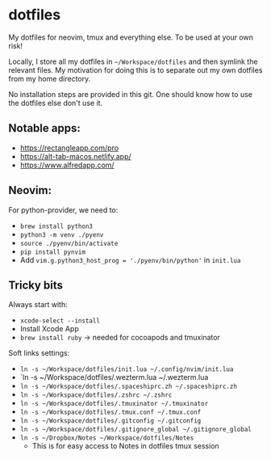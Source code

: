 dotfiles
========

My dotfiles for neovim, tmux and everything else.
To be used at your own risk!

Locally, I store all my dotfiles in `~/Workspace/dotfiles` and then symlink the relevant files. 
My motivation for doing this is to separate out my own dotfiles from my home directory.

No installation steps are provided in this git.
One should know how to use the dotfiles else don't use it.

## Notable apps:
- https://rectangleapp.com/pro
- https://alt-tab-macos.netlify.app/ 
- https://www.alfredapp.com/

## Neovim:
For python-provider, we need to:
- `brew install python3`
- `python3 -m venv ./pyenv`
- `source ./pyenv/bin/activate`
- `pip install pynvim`
- Add `vim.g.python3_host_prog = './pyenv/bin/python'` in `init.lua`

## Tricky bits

Always start with:
- `xcode-select --install`
- Install Xcode App
- `brew install ruby` -> needed for cocoapods and tmuxinator

Soft links settings:
- `ln -s ~/Workspace/dotfiles/init.lua ~/.config/nvim/init.lua`
- `ln -s ~/Workspace/dotfiles/.wezterm.lua ~/.wezterm.lua
- `ln -s ~/Workspace/dotfiles/.spaceshiprc.zh ~/.spaceshiprc.zh`
- `ln -s ~/Workspace/dotfiles/.zshrc ~/.zshrc`
- `ln -s ~/Workspace/dotfiles/.tmuxinator ~/.tmuxinator`
- `ln -s ~/Workspace/dotfiles/.tmux.conf ~/.tmux.conf`
- `ln -s ~/Workspace/dotfiles/.gitconfig ~/.gitconfig`
- `ln -s ~/Workspace/dotfiles/.gitignore_global ~/.gitignore_global`
- `ln -s ~/Dropbox/Notes ~/Workspace/dotfiles/Notes`
  - This is for easy access to Notes in dotfiles tmux session
